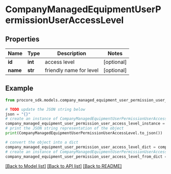 # CompanyManagedEquipmentUserPermissionUserAccessLevel


## Properties

Name | Type | Description | Notes
------------ | ------------- | ------------- | -------------
**id** | **int** | access level | [optional] 
**name** | **str** | friendly name for level | [optional] 

## Example

```python
from procore_sdk.models.company_managed_equipment_user_permission_user_access_level import CompanyManagedEquipmentUserPermissionUserAccessLevel

# TODO update the JSON string below
json = "{}"
# create an instance of CompanyManagedEquipmentUserPermissionUserAccessLevel from a JSON string
company_managed_equipment_user_permission_user_access_level_instance = CompanyManagedEquipmentUserPermissionUserAccessLevel.from_json(json)
# print the JSON string representation of the object
print(CompanyManagedEquipmentUserPermissionUserAccessLevel.to_json())

# convert the object into a dict
company_managed_equipment_user_permission_user_access_level_dict = company_managed_equipment_user_permission_user_access_level_instance.to_dict()
# create an instance of CompanyManagedEquipmentUserPermissionUserAccessLevel from a dict
company_managed_equipment_user_permission_user_access_level_from_dict = CompanyManagedEquipmentUserPermissionUserAccessLevel.from_dict(company_managed_equipment_user_permission_user_access_level_dict)
```
[[Back to Model list]](../README.md#documentation-for-models) [[Back to API list]](../README.md#documentation-for-api-endpoints) [[Back to README]](../README.md)


